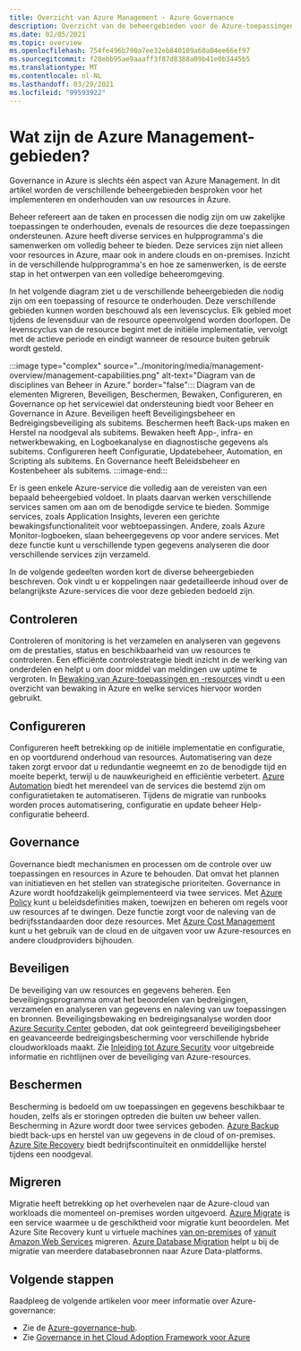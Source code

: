 ```yaml
---
title: Overzicht van Azure Management - Azure Governance
description: Overzicht van de beheergebieden voor de Azure-toepassingen en -resources met koppelingen naar inhoud in Azure-beheerhulpprogramma's.
ms.date: 02/05/2021
ms.topic: overview
ms.openlocfilehash: 754fe496b790a7ee32eb840109a60a04ee66ef97
ms.sourcegitcommit: f28ebb95ae9aaaff3f87d8388a09b41e0b3445b5
ms.translationtype: MT
ms.contentlocale: nl-NL
ms.lasthandoff: 03/29/2021
ms.locfileid: "99593922"
---
```

# <a name="what-are-the-azure-management-areas"></a>Wat zijn de Azure Management-gebieden?

Governance in Azure is slechts één aspect van Azure Management. In dit artikel worden de verschillende beheergebieden besproken voor het implementeren en onderhouden van uw resources in Azure.

Beheer refereert aan de taken en processen die nodig zijn om uw zakelijke toepassingen te onderhouden, evenals de resources die deze toepassingen ondersteunen. Azure heeft diverse services en hulpprogramma's die samenwerken om volledig beheer te bieden. Deze services zijn niet alleen voor resources in Azure, maar ook in andere clouds en on-premises. Inzicht in de verschillende hulpprogramma's en hoe ze samenwerken, is de eerste stap in het ontwerpen van een volledige beheeromgeving.

In het volgende diagram ziet u de verschillende beheergebieden die nodig zijn om een toepassing of resource te onderhouden. Deze verschillende gebieden kunnen worden beschouwd als een levenscyclus. Elk gebied moet tijdens de levensduur van de resource opeenvolgend worden doorlopen. De levenscyclus van de resource begint met de initiële implementatie, vervolgt met de actieve periode en eindigt wanneer de resource buiten gebruik wordt gesteld.

:::image type="complex" source="../monitoring/media/management-overview/management-capabilities.png" alt-text="Diagram van de disciplines van Beheer in Azure." border="false":::
   Diagram van de elementen Migreren, Beveiligen, Beschermen, Bewaken, Configureren, en Governance op het servicewiel dat ondersteuning biedt voor Beheer en Governance in Azure. Beveiligen heeft Beveiligingsbeheer en Bedreigingsbeveiliging als subitems. Beschermen heeft Back-ups maken en Herstel na noodgeval als subitems. Bewaken heeft App-, infra- en netwerkbewaking, en Logboekanalyse en diagnostische gegevens als subitems. Configureren heeft Configuratie, Updatebeheer, Automation, en Scripting als subitems. En Governance heeft Beleidsbeheer en Kostenbeheer als subitems.
:::image-end:::

Er is geen enkele Azure-service die volledig aan de vereisten van een bepaald beheergebied voldoet. In plaats daarvan werken verschillende services samen om aan om de benodigde service te bieden. Sommige services, zoals Application Insights, leveren een gerichte bewakingsfunctionaliteit voor webtoepassingen. Andere, zoals Azure Monitor-logboeken, slaan beheergegevens op voor andere services. Met deze functie kunt u verschillende typen gegevens analyseren die door verschillende services zijn verzameld.

In de volgende gedeelten worden kort de diverse beheergebieden beschreven. Ook vindt u er koppelingen naar gedetailleerde inhoud over de belangrijkste Azure-services die voor deze gebieden bedoeld zijn.

## <a name="monitor"></a>Controleren

Controleren of monitoring is het verzamelen en analyseren van gegevens om de prestaties, status en beschikbaarheid van uw resources te controleren. Een efficiënte controlestrategie biedt inzicht in de werking van onderdelen en helpt u om door middel van meldingen uw uptime te vergroten. In [Bewaking van Azure-toepassingen en -resources](../azure-monitor/overview.md) vindt u een overzicht van bewaking in Azure en welke services hiervoor worden gebruikt.

## <a name="configure"></a>Configureren

Configureren heeft betrekking op de initiële implementatie en configuratie, en op voortdurend onderhoud van resources.
Automatisering van deze taken zorgt ervoor dat u redundantie wegneemt en zo de benodigde tijd en moeite beperkt, terwijl u de nauwkeurigheid en efficiëntie verbetert. [Azure Automation](../automation/automation-intro.md) biedt het merendeel van de services die bestemd zijn om configuratietaken te automatiseren. Tijdens de migratie van runbooks worden proces automatisering, configuratie en update beheer Help-configuratie beheerd.

## <a name="govern"></a>Governance

Governance biedt mechanismen en processen om de controle over uw toepassingen en resources in Azure te behouden. Dat omvat het plannen van initiatieven en het stellen van strategische prioriteiten.
Governance in Azure wordt hoofdzakelijk geïmplementeerd via twee services. Met [Azure Policy](./policy/overview.md) kunt u beleidsdefinities maken, toewijzen en beheren om regels voor uw resources af te dwingen.
Deze functie zorgt voor de naleving van de bedrijfsstandaarden door deze resources.
Met [Azure Cost Management](../cost-management-billing/cost-management-billing-overview.md) kunt u het gebruik van de cloud en de uitgaven voor uw Azure-resources en andere cloudproviders bijhouden.

## <a name="secure"></a>Beveiligen

De beveiliging van uw resources en gegevens beheren. Een beveiligingsprogramma omvat het beoordelen van bedreigingen, verzamelen en analyseren van gegevens en naleving van uw toepassingen en bronnen. Beveiligingsbewaking en bedreigingsanalyse worden door [Azure Security Center](../security-center/security-center-introduction.md) geboden, dat ook geïntegreerd beveiligingsbeheer en geavanceerde bedreigingsbescherming voor verschillende hybride cloudworkloads maakt. Zie [Inleiding tot Azure Security](../security/fundamentals/overview.md) voor uitgebreide informatie en richtlijnen over de beveiliging van Azure-resources.

## <a name="protect"></a>Beschermen

Bescherming is bedoeld om uw toepassingen en gegevens beschikbaar te houden, zelfs als er storingen optreden die buiten uw beheer vallen. Bescherming in Azure wordt door twee services geboden. [Azure Backup](../backup/backup-overview.md) biedt back-ups en herstel van uw gegevens in de cloud of on-premises. [Azure Site Recovery](../site-recovery/site-recovery-overview.md) biedt bedrijfscontinuïteit en onmiddellijke herstel tijdens een noodgeval.

## <a name="migrate"></a>Migreren

Migratie heeft betrekking op het overhevelen naar de Azure-cloud van workloads die momenteel on-premises worden uitgevoerd.
[Azure Migrate](../migrate/migrate-services-overview.md) is een service waarmee u de geschiktheid voor migratie kunt beoordelen. Met Azure Site Recovery kunt u virtuele machines [van on-premises](../site-recovery/migrate-tutorial-on-premises-azure.md) of [vanuit Amazon Web Services](../site-recovery/migrate-tutorial-aws-azure.md) migreren. [Azure Database Migration](../dms/dms-overview.md) helpt u bij de migratie van meerdere databasebronnen naar Azure Data-platforms.

## <a name="next-steps"></a>Volgende stappen

Raadpleeg de volgende artikelen voor meer informatie over Azure-governance:

- Zie de [Azure-governance-hub](./index.yml).
- Zie [Governance in het Cloud Adoption Framework voor Azure](/azure/cloud-adoption-framework/govern/)